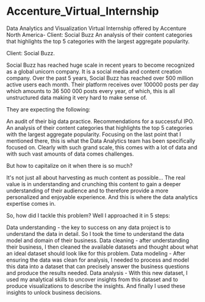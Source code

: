 # Accenture_Virtual_Internship

Data Analytics and Visualization Virtual Internship offered by Accenture North America- Client: Social Buzz An analysis of their content categories that highlights the top 5 categories with the largest aggregate popularity.

Client: Social Buzz.

Social Buzz has reached huge scale in recent years to become recognized as a global unicorn company. It is a social media and content creation company. Over the past 5 years, Social Buzz has reached over 500 million active users each month. Their platform receives over 100000 posts per day which amounts to 36 500 000 posts every year, of which, this is all unstructured data making it very hard to make sense of.

They are expecting the following:

An audit of their big data practice.
Recommendations for a successful IPO.
An analysis of their content categories that highlights the top 5 categories with the largest aggregate popularity.
Focusing on the last point that I mentioned there, this is what the Data Analytics team has been specifically focused on. Clearly with such grand scale, this comes with a lot of data and with such vast amounts of data comes challenges.

But how to capitalize on it when there is so much?

It's not just all about harvesting as much content as possible... The real value is in understanding and crunching this content to gain a deeper understanding of their audience and to therefore provide a more personalized and enjoyable experience. And this is where the data analytics expertise comes in.

So, how did I tackle this problem? Well I approached it in 5 steps:

Data understanding - the key to success on any data project is to understand the data in detail. So I took the time to understand the data model and domain of their business.
Data cleaning - after understanding their business, I then cleaned the available datasets and thought about what an ideal dataset should look like for this problem.
Data modeling - After ensuring the data was clean for analysis, I needed to process and model this data into a dataset that can precisely answer the business questions and produce the results needed.
Data analysis - With this new dataset, I used my analytical skills to uncover insights from this dataset and to produce visualizations to describe the insights.
And finally I used these insights to unlock business decisions.

